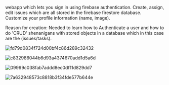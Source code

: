 
webapp which lets you sign in using firebase authentication. Create, assign, edit issues which are all stored in the firebase firestore database. Customize your profile information (name, image).

Reason for creation: Needed to learn how to Authenticate a user  and how to do 'CRUD' shenanigans with stored objects in a database which in this case are the (issues/tasks).

![fd79d0834f724d00bf4c86d289c32432](https://user-images.githubusercontent.com/40356149/171057990-0724e71d-e6ac-495a-b12f-0240e92d858f.png)


![c832986044b6d93a4374670add1d5a6d](https://user-images.githubusercontent.com/40356149/171057785-4892f639-37e9-44df-9756-8c9553b5e27a.png)

![09999c038fab7addd8ec0df11d829dd7](https://user-images.githubusercontent.com/40356149/171057842-f2839e81-35aa-451e-b7bd-d2c94720ceb7.png)

![7a632948573c8818b3f34fde577b644e](https://user-images.githubusercontent.com/40356149/171057882-6e31aa72-4c7b-477b-b151-781a6d55edb5.png)
